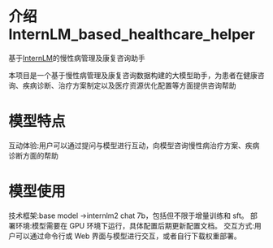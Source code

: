 # 介绍 InternLM_based_healthcare_helper
基于[InternLM](https://github.com/InternLM/Tutorial)的慢性病管理及康复咨询助手


本项目是一个基于慢性病管理及康复咨询数据构建的大模型助手，为患者在健康咨询、疾病诊断、治疗方案制定以及医疗资源优化配置等方面提供咨询帮助


# 模型特点
互动体验:用户可以通过提问与模型进行互动，向模型咨询慢性病治疗方案、疾病诊断方面的帮助

# 模型使用
技术框架:base model ->internlm2 chat 7b，包括但不限于增量训练和 sft。
部署环境:模型需要在 GPU 环境下运行，具体配置后期更新配置文档。
交互方式:用户可以通过命令行或 Web 界面与模型进行交互，或者自行下载权重部署。
